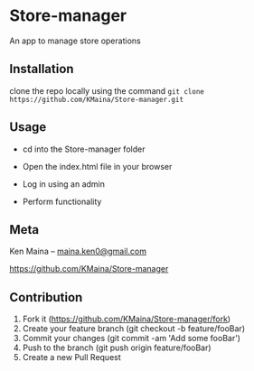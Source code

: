 # Store-manager
An app to manage store operations

## Installation
clone the repo locally using the command `git clone https://github.com/KMaina/Store-manager.git`

## Usage
- cd into the Store-manager folder 

- Open the index.html file in your browser 

- Log in using an admin

- Perform functionality
## Meta
Ken Maina – maina.ken0@gmail.com

https://github.com/KMaina/Store-manager
## Contribution
 
1. Fork it (https://github.com/KMaina/Store-manager/fork)
2. Create your feature branch (git checkout -b feature/fooBar)
3. Commit your changes (git commit -am 'Add some fooBar')
4. Push to the branch (git push origin feature/fooBar)
5. Create a new Pull Request
